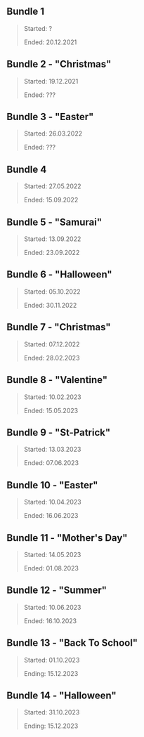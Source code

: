 ## Bundle 1
> Started: ?
> 
> Ended: 20.12.2021

## Bundle 2 - "Christmas"
> Started: 19.12.2021
>
> Ended: ???

## Bundle 3 - "Easter"
> Started: 26.03.2022
>
> Ended: ??? 

## Bundle 4
> Started: 27.05.2022
>
> Ended: 15.09.2022

## Bundle 5 - "Samurai"
> Started: 13.09.2022
>
> Ended: 23.09.2022

## Bundle 6 - "Halloween"
> Started: 05.10.2022
>
> Ended: 30.11.2022

## Bundle 7 - "Christmas"
> Started: 07.12.2022
>
> Ended: 28.02.2023

## Bundle 8 - "Valentine"
> Started: 10.02.2023 
>
> Ended: 15.05.2023

## Bundle 9 - "St-Patrick"
> Started: 13.03.2023          
>
> Ended: 07.06.2023

## Bundle 10 - "Easter"
> Started: 10.04.2023
>
> Ended: 16.06.2023

## Bundle 11 - "Mother's Day"
> Started: 14.05.2023
>
> Ended: 01.08.2023

## Bundle 12 - "Summer"
> Started: 10.06.2023
>
> Ended: 16.10.2023

## Bundle 13 - "Back To School"
> Started: 01.10.2023
>
> Ending: 15.12.2023

## Bundle 14 - "Halloween"
> Started: 31.10.2023
>
> Ending: 15.12.2023
